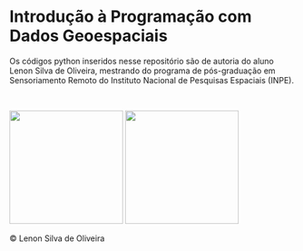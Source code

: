 <h1>Introdução à Programação com Dados Geoespaciais</h1>
<p>Os códigos python inseridos nesse repositório são de autoria do aluno Lenon Silva de Oliveira, mestrando do programa de pós-graduação em Sensoriamento Remoto do Instituto Nacional de Pesquisas Espaciais (INPE).</p>
<br>
<p><img src="https://upload.wikimedia.org/wikipedia/commons/1/1f/Python_logo_01.svg" width="200" 
     height="200"> <img src="https://upload.wikimedia.org/wikipedia/commons/5/5a/Satellite_icon1.png" width="200" 
     height="200"> </p>
<p>&copy; Lenon Silva de Oliveira</p>
